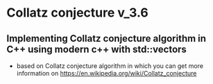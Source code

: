 # Collatz conjecture v_3.6

## Implementing Collatz conjecture algorithm in C++ using modern c++ with std::vectors

* based on Collatz conjecture algorithm in which you can get more information on <https://en.wikipedia.org/wiki/Collatz_conjecture>
